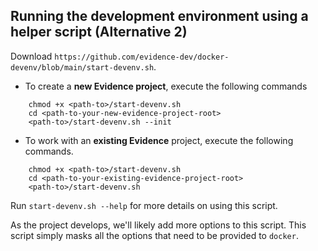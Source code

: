 ## Running the development environment using a helper script (Alternative 2)
Download `https://github.com/evidence-dev/docker-devenv/blob/main/start-devenv.sh`. 

* To create a **new Evidence project**, execute the following commands
``` 
    chmod +x <path-to>/start-devenv.sh
    cd <path-to-your-new-evidence-project-root>
    <path-to>/start-devenv.sh --init
```

* To work with an **existing Evidence** project, execute the following commands.
``` 
    chmod +x <path-to>/start-devenv.sh
    cd <path-to-your-existing-evidence-project-root>
    <path-to>/start-devenv.sh
```

Run `start-devenv.sh --help` for more details on using this script. 

As the project develops, we'll likely add more options to this script. This script simply masks all the options that need to be provided to `docker`.